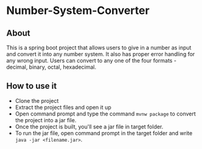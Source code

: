 # Number-System-Converter

## About
This is a spring boot project that allows users to give in a number as input and convert it into any number system. It also has proper error handling for any wrong input. Users can convert to any one of the four formats - decimal, binary, octal, hexadecimal.

## How to use it
* Clone the project
* Extract the project files and open it up
* Open command prompt and type the command `mvnw package` to convert the project into a jar file.
* Once the project is built, you'll see a jar file in target folder.
* To run the jar file, open command prompt in the target folder and write `java -jar <filename.jar>`.
